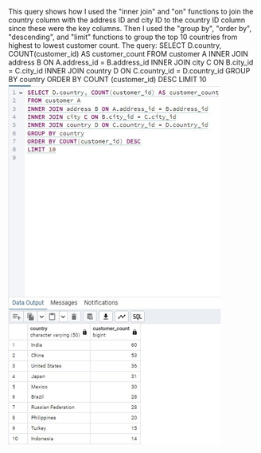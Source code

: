 This query shows how I used the "inner join" and "on" functions to join the country column with the address ID and city ID to the country ID column since these were the key columns. 
Then I used the "group by", "order by", "descending", and "limit" functions to group the top 10 countries from highest to lowest customer count.
The query:
SELECT D.country, COUNT(customer_id) AS customer_count
FROM customer A
INNER JOIN address B ON A.address_id = B.address_id
INNER JOIN city C ON B.city_id = C.city_id
INNER JOIN country D ON C.country_id = D.country_id
GROUP BY country 
ORDER BY COUNT (customer_id) DESC
LIMIT 10
![Top 10 Countries by Customer Count.jpg](https://github.com/ariel-johnson/SQLRepository/blob/main/Top%2010%20Countries%20by%20Customer%20Count.jpg?raw=true)
